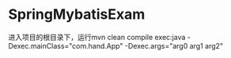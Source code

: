 # SpringMybatisExam
进入项目的根目录下，运行mvn clean compile exec:java -Dexec.mainClass="com.hand.App" -Dexec.args="arg0 arg1 arg2"
